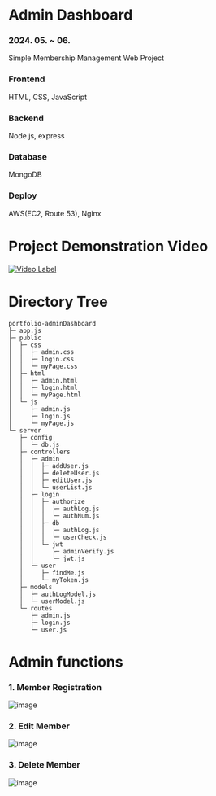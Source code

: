 # Admin Dashboard
### 2024. 05. ~ 06.
Simple Membership Management Web Project

### Frontend
HTML, CSS, JavaScript
### Backend
Node.js, express
### Database
MongoDB
### Deploy
AWS(EC2, Route 53), Nginx

# Project Demonstration Video
[![Video Label](http://img.youtube.com/vi/Bs_LhABboCw/0.jpg)](https://youtu.be/Bs_LhABboCw)

# Directory Tree
```
portfolio-adminDashboard
├─ app.js
├─ public
│  ├─ css
│  │  ├─ admin.css
│  │  ├─ login.css
│  │  └─ myPage.css
│  ├─ html
│  │  ├─ admin.html
│  │  ├─ login.html
│  │  └─ myPage.html
│  └─ js
│     ├─ admin.js
│     ├─ login.js
│     └─ myPage.js
└─ server
   ├─ config
   │  └─ db.js
   ├─ controllers
   │  ├─ admin
   │  │  ├─ addUser.js
   │  │  ├─ deleteUser.js
   │  │  ├─ editUser.js
   │  │  └─ userList.js
   │  ├─ login
   │  │  ├─ authorize
   │  │  │  ├─ authLog.js
   │  │  │  └─ authNum.js
   │  │  ├─ db
   │  │  │  ├─ authLog.js
   │  │  │  └─ userCheck.js
   │  │  └─ jwt
   │  │     ├─ adminVerify.js
   │  │     └─ jwt.js
   │  └─ user
   │     ├─ findMe.js
   │     └─ myToken.js
   ├─ models
   │  ├─ authLogModel.js
   │  └─ userModel.js
   └─ routes
      ├─ admin.js
      ├─ login.js
      └─ user.js

```

# Admin functions
### 1. Member Registration
![image](https://github.com/dnslfkrh/portfolio-adminDashboard/assets/140808035/c26593bc-0e4e-42e5-acea-17cfe8a05e1f)

### 2. Edit Member
![image](https://github.com/dnslfkrh/portfolio-adminDashboard/assets/140808035/ea7c20b8-b1a5-4fca-9607-5efd08c23243)

### 3. Delete Member
![image](https://github.com/dnslfkrh/portfolio-adminDashboard/assets/140808035/5fec69dc-d17b-42e4-b40e-de6f07bfa7b1)
